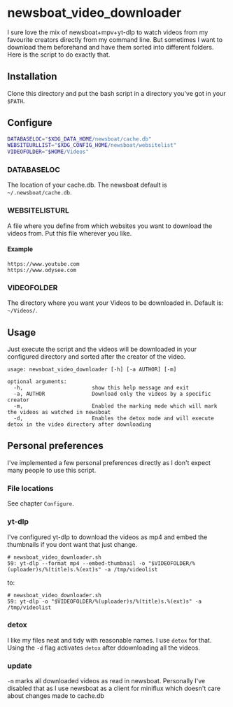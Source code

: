# newsboat_video_downloader
I sure love the mix of newsboat+mpv+yt-dlp to watch videos from my favourite creators directly from my command line. But sometimes I want to download them beforehand and have them sorted into different folders. Here is the script to do exactly that.

## Installation
Clone this directory and put the bash script in a directory you've got in your `$PATH`.

## Configure
```bash
DATABASELOC="$XDG_DATA_HOME/newsboat/cache.db"
WEBSITEURLLIST="$XDG_CONFIG_HOME/newsboat/websitelist"
VIDEOFOLDER="$HOME/Videos"
```

### DATABASELOC
The location of your cache.db. The newsboat default is `~/.newsboat/cache.db`.

### WEBSITELISTURL
A file where you define from which websites you want to download the videos from. Put this file wherever you like.

#### Example
```
https://www.youtube.com
https://www.odysee.com
```

### VIDEOFOLDER
The directory where you want your Videos to be downloaded in. Default is: `~/Videos/`.

## Usage
Just execute the script and the videos will be downloaded in your configured directory and sorted after the creator of the video.

```
usage: newsboat_video_downloader [-h] [-a AUTHOR] [-m]

optional arguments:
  -h,                      show this help message and exit
  -a, AUTHOR               Download only the videos by a specific creator
  -m,                      Enabled the marking mode which will mark the videos as watched in newsboat
  -d,                      Enables the detox mode and will execute detox in the video directory after downloading
```

## Personal preferences
I've implemented a few personal preferences directly as I don't expect many people to use this script.

### File locations
See chapter `Configure`.

### yt-dlp
I've configured yt-dlp to download the videos as mp4 and embed the thumbnails if you dont want that just change.
```
# newsboat_video_downloader.sh
59: yt-dlp --format mp4 --embed-thumbnail -o "$VIDEOFOLDER/%(uploader)s/%(title)s.%(ext)s" -a /tmp/videolist
```
to:
```
# newsboat_video_downloader.sh
59: yt-dlp -o "$VIDEOFOLDER/%(uploader)s/%(title)s.%(ext)s" -a /tmp/videolist
```

### detox
I like my files neat and tidy with reasonable names. I use `detox` for that. Using the `-d` flag activates `detox` after ddownloading all the videos.

### update
`-m` marks all downloaded videos as read in newsboat. Personally I've disabled that as I use newsboat as a client for miniflux which doesn't care about changes made to cache.db
